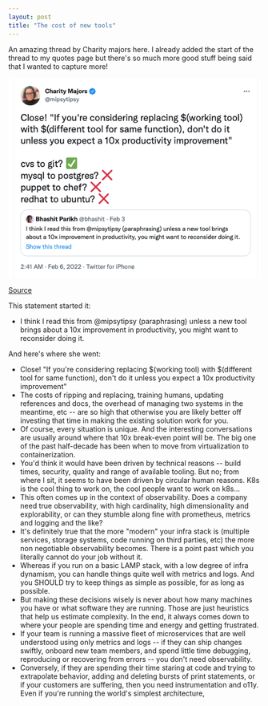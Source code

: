 ```yaml
---
layout: post
title: "The cost of new tools"
---
```


An amazing thread by Charity majors here. I already added the start of the thread to my quotes page but there's so much more good stuff being said that I wanted to capture more!

![charity majors on the cost of new tools](/assets/images/charity_majors_cost_of_new_tools.png)

[Source](https://twitter.com/mipsytipsy/status/1490229218755579904)

This statement started it: 

* I think I read this from @mipsytipsy (paraphrasing) unless a new tool brings about a 10x improvement in productivity, you might want to reconsider doing it.

And here's where she went:

* Close! "If you're considering replacing $(working tool) with $(different tool for same function), don't do it unless you expect a 10x productivity improvement"
* The costs of ripping and replacing, training humans, updating references and docs, the overhead of managing two systems in the meantime, etc -- are so high that otherwise you are likely better off investing that time in making the existing solution work for you.
* Of course, every situation is unique. And the interesting conversations are usually around where that 10x break-even point will be. The big one of the past half-decade has been when to move from virtualization to containerization.
* You'd think it would have been driven by technical reasons -- build times, security, quality and range of available tooling. But no; from where I sit, it seems to have been driven by circular human reasons. K8s is the cool thing to work on, the cool people want to work on k8s...
* This often comes up in the context of observability. Does a company need true observability, with high cardinality, high dimensionality and explorability, or can they stumble along fine with prometheus, metrics and logging and the like?
* It's definitely true that the more "modern" your infra stack is (multiple services, storage systems, code running on third parties, etc) the more non negotiable observability becomes. There is a point past which you literally cannot do your job without it.
* Whereas if you run on a basic LAMP stack, with a low degree of infra dynamism, you can handle things quite well with metrics and logs. And you SHOULD try to keep things as simple as possible, for as long as possible.
* But making these decisions wisely is never about how many machines you have or what software they are running. Those are just heuristics that help us estimate complexity. In the end, it always comes down to where your people are spending time  and energy and getting frustrated.
* If your team is running a massive fleet of microservices that are well understood using only metrics and logs -- if they can ship changes swiftly, onboard new team members, and spend little time debugging, reproducing or recovering from errors -- you don't need observability.
* Conversely, if they are spending their time staring at code and trying to extrapolate behavior, adding and deleting bursts of print statements, or if your customers are suffering, then you need instrumentation and o11y. Even if you're running the world's simplest architecture,
